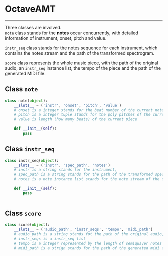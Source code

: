 # OctaveAMT  
---  
Three classes are involved.  
`note` class stands for the **notes** occur concurrently, with detailed information of instrument, onset, pitch and value.  

`instr_seq` class stands for the notes sequence for each instrument, which contains the notes stream and the path of the transformed spectrogram.  

`score` class represents the whole music piece, with the path of the original audio, an `instr_seq` instance list, the tempo of the piece and the path of the generated MIDI file.  

## Class `note`  
```python   
class note(object):
    __slots__ = ('instr', 'onset', 'pitch', 'value')
    # onset is a integer stands for the beat number of the current note,
    # pitch is a integer tuple stands for the poly pitches of the current piece, 
    # value is length (how many beats) of the current piece  

    def __init__(self):
        pass

```  

## Class `instr_seq`  
```python  
class instr_seq(object):
    __slots__ = ('instr', 'spec_path', 'notes')
    # instr is a string stands for the instrument,
    # spec_path is a string stands for the path of the transformed spectrogram,  
    # notes is a note instance list stands for the note stream of the current instrument  
    
    def __init__(self):
        pass
    
```  

## Class `score`  
```python  
class score(object):  
    __slots__ = ('audio_path', 'instr_seqs', 'tempo', 'midi_path')  
    # audio_path is a string stands fot the path of the original audio,  
    # instr_seqs is a instr_seq list  
    # tempo is a integer represented by the length of semiquaver notes is a note instance list,  
    # midi_path is a strign stands for the path of the generated midi file  

```  